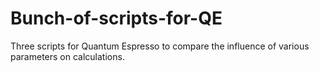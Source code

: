 # Bunch-of-scripts-for-QE
Three scripts for Quantum Espresso to compare the influence of various parameters on calculations.
